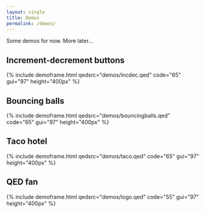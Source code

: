 ```yaml
---
layout: single
title: Demos
permalink: /demos/
---
```


Some demos for now. More later...

## Increment-decrement buttons

{% include demoframe.html qedsrc="demos/incdec.qed" code="65" gui="97" height="400px" %}

## Bouncing balls

{% include demoframe.html qedsrc="demos/bouncingballs.qed" code="65" gui="97" height="400px" %}

## Taco hotel

{% include demoframe.html qedsrc="demos/taco.qed" code="65" gui="97" height="400px" %}

## QED fan

{% include demoframe.html qedsrc="demos/logo.qed" code="55" gui="97" height="400px" %}

<script type="application/javascript">
function resizeIFrameToFitContent( iFrame ) {
    if (iFrame.height != iFrame.contentWindow.document.body.scrollHeight)
      iFrame.height = iFrame.contentWindow.document.body.scrollHeight;
}
window.addEventListener('DOMContentLoaded', function(e) {
  // or, to resize all iframes:
  var iframes = document.querySelectorAll("iframe");

  for( var i = 0; i < iframes.length; i++)
    iframes[i].width = iframes[i].contentWindow.document.body.scrollWidth;

  setInterval(() => {
    for( var i = 0; i < iframes.length; i++) {
      resizeIFrameToFitContent( iframes[i] );
    }
  });
});
</script>

